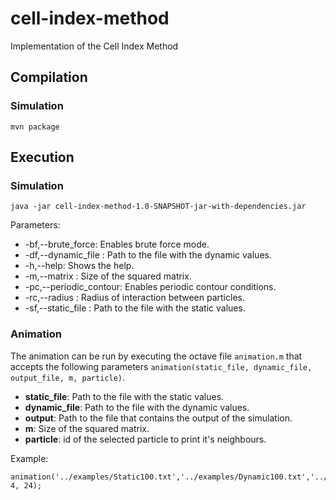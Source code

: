 # cell-index-method
Implementation of the Cell Index Method

## Compilation
### Simulation

```
mvn package
```

## Execution
### Simulation

```
java -jar cell-index-method-1.0-SNAPSHOT-jar-with-dependencies.jar
```
Parameters:

* -bf,--brute_force: Enables brute force mode.
* -df,--dynamic_file <arg>: Path to the file with the dynamic values.
* -h,--help: Shows the help.
* -m,--matrix <arg>: Size of the squared matrix.
* -pc,--periodic_contour: Enables periodic contour conditions.
* -rc,--radius <arg>: Radius of interaction between particles.
* -sf,--static_file <arg>: Path to the file with the static values.

### Animation

The animation can be run by executing the octave file `animation.m` that
accepts the following parameters `animation(static_file, dynamic_file, output_file, m, particle)`.

* **static_file**: Path to the file with the static values.
* **dynamic_file**: Path to the file with the dynamic values.
* **output**: Path to the file that contains the output of the simulation.
* **m**: Size of the squared matrix.
* **particle**: id of the selected particle to print it's neighbours.

Example:
```
animation('../examples/Static100.txt','../examples/Dynamic100.txt','../out.data', 4, 24);
```
